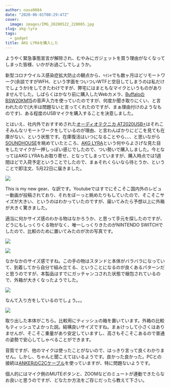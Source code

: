 ```yaml
---
author: nasa9084
date: "2020-06-01T08:29:47Z"
cover:
  image: images/IMG_20200522_220005.jpg
slug: akg-lyra
tags:
  - gadget
title: AKG LYRAを購入した
---
```



ようやく緊急事態宣言が解除され、むやみにガジェットを買う理由がなくなってしまった皆様、いかがお過ごしでしょうか。

新型コロナウイルス感染症拡大防止の観点から、ﾍｲｼｬでも数ヶ月ほどリモートワーク(余談ですがWFH、という字面をついついWTFと空目してしまうのは私だけでしょうか)をしてきたわけですが、弊宅にはまともなマイクというものがありませんでした。しばらくはかなり前に購入したWebカメラ、[BuffaloのBSW20KM15](https://www.buffalo.jp/product/detail/bsw20km15bk.html)の音声入力を使っていたのですが、何度か聞き取りにくい、と言われたので(大半は問題ないと言ってくれたのですが、まぁ理由付けのようなものです)、ある程度のUSBマイクを購入することを決意しました。

とはいえ、社内外でおすすめされた[オーディオテクニカ AT2020USB+](https://www.buffalo.jp/product/detail/bsw20km15bk.html)はそれこそみんなリモートワークをしているのが理由、と言わんばかりにどこを見ても在庫がない、という状態です。在庫復活はいつになることやら、、、と思いながら[SOUNDHOUSE](https://www.soundhouse.co.jp/)を眺めていたところ、[AKG LYRA](https://www.soundhouse.co.jp/products/detail/item/269265/)という何やらよさげな見た目をしたマイクが一押しっぽい感じでしたので、つい勢いで購入しました。今となってはAKG LYRAもお取り寄せ、となってしまっていますが、購入時点では1週間ほどで入荷予定ということでしたので、まぁそれくらいなら待とうか、ということで即注文、5月22日に届きました。

![](images/IMG_20200522_150414.jpg)

This is my new gear、な訳です。Youtubeではすでにそこそこ国内外のレビュー動画が投稿されており、それをぼーっと眺めたりもしていたので、そこそこサイズが大きい、というのはわかっていたのですが、届いてみたら予想以上に外箱が大きく驚きました。

適当に何かサイズ感のわかる物はなかろうか、と思って手元を探したのですが、どうにもしっくりくる物がなく、唯一しっくりきたのがNINTENDO SWITCHでしたので、比較のために置いてみたのが次の写真です。

![](images/IMG_20200522_150439.jpg)

![](images/IMG_20200522_150503.jpg)

なかなかのサイズ感ですね。この手の物はスタンドと本体がバラバラになっていて、到着してから自分で組み立てる、ということになるのが良くあるパターンだと思うのですが、本製品はすでにガッチャンコされた状態で梱包されているので、外箱が大きくなったようでした。

![](images/IMG_20200522_215856.jpg)

なんて入り方をしているのでしょう。。。

![](images/IMG_20200522_220031.jpg)

取り出した本体がこちら。比較用にティッシュの箱を置いています。外箱の比較もティッシュでよかった説。結構良いサイズですね。まぁけっして小さくはありませんが、そこそこ重量があり安定していますし、高さもそこそこあるので普通の姿勢で安心してしゃべることができます。

音質ですが、他のマイクは使ったことがないので、はっきり言って良くわかりません。しかし、ちゃんと聞こえてはいるようです。良かった良かった。PCとの接続は[ANKERのC2Cケーブル](https://www.ankerjapan.com/category/USBCCABLE/A8485.html)を使っていますが、特に問題ないようです。

個人的にはマイク側のMUTEボタンと、ZOOMなどのミュートが連動できたらなお良いと思うのですが、どなたか方法をご存じだったら教えて下さい。



